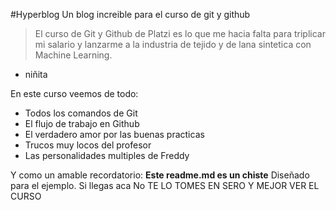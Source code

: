 #Hyperblog
Un blog increible para el curso de git y github
> El curso de Git y Github de Platzi es lo que me hacia falta para triplicar mi salario y lanzarme a la industria de tejido y de lana sintetica con Machine Learning.
- niñita

En este curso veemos de todo:
- Todos los comandos de Git
- El flujo de trabajo en Github
- El verdadero amor por las buenas practicas
- Trucos muy locos del profesor
- Las personalidades multiples de Freddy

Y como un amable recordatorio: **Este readme.md es un chiste** Diseñado para el ejemplo. Si llegas aca No TE LO TOMES EN SERO Y MEJOR VER EL CURSO
